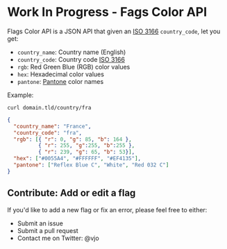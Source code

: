 # Work In Progress - Fags Color API

Flags Color API is a JSON API that given an [ISO 3166](http://www.iso.org/iso/home/standards/country_codes.htm) `country_code`, let you get:
* `country_name`: Country name (English)
* `country_code`: Country code [ISO 3166](http://www.iso.org/iso/home/standards/country_codes.htm)
* `rgb`: Red Green Blue (RGB) color values
* `hex`: Hexadecimal color values
* `pantone`: [Pantone](https://www.pantone.com) color names

Example:
```shell
curl domain.tld/country/fra
```
```json
{
  "country_name": "France",
  "country_code": "fra",
  "rgb": [{ "r": 0, "g": 85, "b": 164 },
          { "r": 255, "g":255, "b":255 },
          { "r": 239, "g": 65, "b": 53}],
  "hex": ["#0055A4", "#FFFFFF", "#EF4135"],
  "pantone": ["Reflex Blue C", "White", "Red 032 C"]
}
```

## Contribute: Add or edit a flag
If you'd like to add a new flag or fix an error, please feel free to either:
* Submit an issue
* Submit a pull request
* Contact me on Twitter: @vjo
